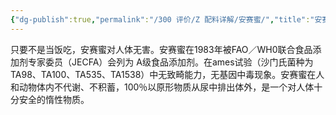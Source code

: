 ```yaml
---
{"dg-publish":true,"permalink":"/300 评价/Z 配料详解/安赛蜜/","title":"安赛蜜","created":"2024-01-25T18:45:04.000+08:00","updated":"2024-01-25T18:45:04.000+08:00"}
---
```



只要不是当饭吃，安赛蜜对人体无害。安赛蜜在1983年被FAO／WH0联合食品添加剂专家委员（JECFA）会列为 A级食品添加剂。在ames试验（沙门氏菌种为TA98、TA100、TA535、TA1538）中无致畸能力，无基因中毒现象。安赛蜜在人和动物体内不代谢、不积蓄，100％以原形物质从尿中排出体外，是一个对人体十分安全的惰性物质。